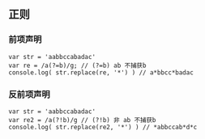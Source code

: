 ## 正则

### 前项声明

```
var str = 'aabbccabadac'
var re = /a(?=b)/g; // (?=b) ab 不捕获b
console.log( str.replace(re, '*') ) // a*bbcc*badac

```

### 反前项声明

```
var str = 'aabbccabadac'
var re2 = /a(?!b)/g // (?!b) 非 ab 不捕获b
console.log( str.replace(re2, '*') ) // *abbccab*d*c
```